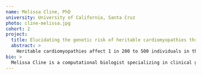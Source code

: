 ```yaml
---
name: Melissa Cline, PhD
university: University of California, Santa Cruz
photo: cline-melissa.jpg
cohort: 2
project:
  title: Elucidating the genetic risk of heritable cardiomyopathies through variant co-occurrence analysis
  abstract: >
    Heritable cardiomyopathies affect 1 in 200 to 500 individuals in the U.S., many of whom are symptom-free yet at risk of heart failure and sudden death (Hershberger, Hedges, and Morales 2013a). Genetic testing is helping to identify at-risk individuals, yet is limited by Variants of Uncertain Significance (VUS): genetic variants of unclear clinical impact. A powerful approach to interpreting VUS is analyzing variant co-occurrences: observing a VUS in the same subject as a pathogenic variant can support a benign classification. We will develop methods to mine co-occurrences from TOPMed, integrating the results with ClinGen, while ensuring TOPMed genotyping accuracy.
bio: >
  Melissa Cline is a computational biologist specializing in clinical genomics. Her goals are to generate and analyze evidence to determine which genetic variants increase the risk of disease.  She is the program manager of the BRCA Challenge, a consortium launched by the Global Alliance for Genomics and Health (GA4GH) to expand data sharing for genetic research, with a focus on the BRCA genes in hereditary breast and ovarian cancer as an exemplar for other genes and heritable disorders. She is active in several GA4GH workstreams, and the HGVS society. Outside of work, she patrols with the Tahoe Backcountry Ski Patrol.
---
```

